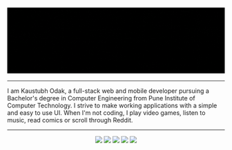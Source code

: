 ![banner](https://raw.githubusercontent.com/kausko/kausko/main/BannerFade.gif?token=AMW772TIF2GRHHT5OIOHOEK7UDQNY)
<hr>
I am Kaustubh Odak, a full-stack web and mobile developer pursuing a Bachelor's degree in Computer Engineering from Pune Institute of Computer Technology. I strive to make working applications with a simple and easy to use UI. When I'm not coding, I play video games, listen to music, read comics or scroll through Reddit.
<hr>
<div align="center">

  [<img src="https://img.shields.io/badge/linkedin-%230077B5.svg?&style=for-the-badge&logo=linkedin&logoColor=white" />](https://www.linkedin.com/in/kaustubh-odak/) [<img src="https://img.shields.io/badge/gmail-D14836?&style=for-the-badge&logo=gmail&logoColor=white"/>](mailto:kaustubhodak1@gmail.com)  [<img src="https://img.shields.io/badge/github-%23100000.svg?&style=for-the-badge&logo=github&logoColor=white" />](https://github.com/kausko)  [<img src = "https://img.shields.io/badge/instagram-%23E4405F.svg?&style=for-the-badge&logo=instagram&logoColor=white">](https://www.instagram.com/kaustubh._.o/)  [<img src = "https://img.shields.io/badge/resume-%234285F4.svg?&style=for-the-badge&logo=googledrive&logoColor=white">](https://docs.google.com/document/d/1wA39hnMd3PWe7PiWowReQ5B3jnHjayDTl4P-hv-qLM0/edit)

</div>
